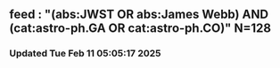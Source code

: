 ## feed : "(abs:JWST OR abs:James Webb) AND (cat:astro-ph.GA OR cat:astro-ph.CO)" N=128
### Updated Tue Feb 11 05:05:17 2025

